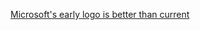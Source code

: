 [Microsoft's early logo is better than current](http://i1284.photobucket.com/albums/a564/ctb273/imagejpg1_zpsebfa08d3.jpg)
